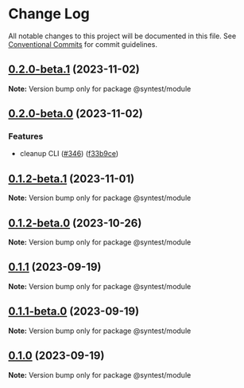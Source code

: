 # Change Log

All notable changes to this project will be documented in this file.
See [Conventional Commits](https://conventionalcommits.org) for commit guidelines.

## [0.2.0-beta.1](https://github.com/syntest-framework/syntest-framework/compare/@syntest/module@0.2.0-beta.0...@syntest/module@0.2.0-beta.1) (2023-11-02)

**Note:** Version bump only for package @syntest/module

## [0.2.0-beta.0](https://github.com/syntest-framework/syntest-framework/compare/@syntest/module@0.1.2-beta.1...@syntest/module@0.2.0-beta.0) (2023-11-02)

### Features

- cleanup CLI ([#346](https://github.com/syntest-framework/syntest-framework/issues/346)) ([f33b9ce](https://github.com/syntest-framework/syntest-framework/commit/f33b9ce6e3325d77db0bd5177d161e53a6bc1477))

## [0.1.2-beta.1](https://github.com/syntest-framework/syntest-framework/compare/@syntest/module@0.1.2-beta.0...@syntest/module@0.1.2-beta.1) (2023-11-01)

**Note:** Version bump only for package @syntest/module

## [0.1.2-beta.0](https://github.com/syntest-framework/syntest-framework/compare/@syntest/module@0.1.1...@syntest/module@0.1.2-beta.0) (2023-10-26)

**Note:** Version bump only for package @syntest/module

## [0.1.1](https://github.com/syntest-framework/syntest-framework/compare/@syntest/module@0.1.1-beta.0...@syntest/module@0.1.1) (2023-09-19)

**Note:** Version bump only for package @syntest/module

## [0.1.1-beta.0](https://github.com/syntest-framework/syntest-framework/compare/@syntest/module@0.1.0-beta.22...@syntest/module@0.1.1-beta.0) (2023-09-19)

**Note:** Version bump only for package @syntest/module

## [0.1.0](https://github.com/syntest-framework/syntest-framework/compare/@syntest/module@0.1.0-beta.22...@syntest/module@0.1.0) (2023-09-19)

**Note:** Version bump only for package @syntest/module

